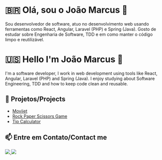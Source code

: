 # 🇧🇷 Olá, sou o João Marcus 👋
Sou desenvolvedor de software, atuo no desenvolvimento web usando ferramentas como React, Angular, Laravel (PHP) e Spring (Java). Gosto de estudar sobre Engenharia de Software, TDD e em como manter o código limpo e reutilizável.

# 🇺🇸 Hello I'm João Marcus 👋
I'm a software developer, I work in web development using tools like React, Angular, Laravel (PHP) and Spring (Java). I enjoy studying about Software Engineering, TDD and how to keep code clean and reusable.


## :construction: Projetos/Projects 
* [Moviiet](https://github.com/Joaom123/moviee)
* [Rock Paper Scissors Game](https://github.com/Joaom123/rock-paper-scissors)
* [Tip Calculator](https://github.com/Joaom123/tip-calculator-angular)

## :mailbox: Entre em Contato/Contact me
<div>
    <a target='_blank' href="https://www.linkedin.com/in/joaomarcusmr">
        <img src="https://img.shields.io/badge/LinkedIn-0077B5?style=for-the-badge&logo=linkedin&logoColor=white">
    </a>
    <a target='_blank' href="https://dev.to/joaom123">
        <img src="https://img.shields.io/badge/dev.to-0A0A0A?style=for-the-badge&logo=dev-dot-to&logoColor=white">
    </a>
</div>

